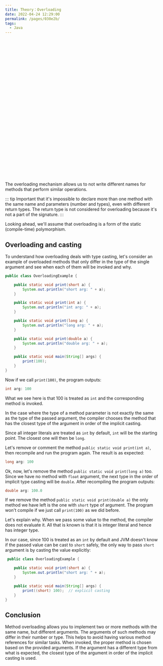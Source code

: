 ```yaml
---
title: Theory：Overloading
date: 2022-04-24 12:29:00
permalink: /pages/030e2b/
tags:
  - Java
---
```

<div style="background-image: url(https://cdn.jsdelivr.net/gh/JimFKppt/Pictures@master/static_files/img/milad-fakurian-UiiHVEyxtyA-unsplash.jpg); background-size: cover;">
    <iframe :src="$withBase('/markmap/Markmap_Theory：Overloading.html')" width="100%" height="450" frameborder="0" scrolling="No" leftmargin="0" topmargin="0"></iframe>
</div>

The overloading mechanism allows us to not write different names for methods that perform similar operations.

::: tip
Important that it's impossible to declare more than one method with the same name and parameters (number and types), even with different return types. The return type is not considered for overloading because it's not a part of the signature.
:::

Looking ahead, we'll assume that overloading is a form of the static (compile-time) polymorphism.

## Overloading and casting

To understand how overloading deals with type casting, let's consider an example of overloaded methods that only differ in the type of the single argument and see when each of them will be invoked and why.

```java
public class OverloadingExample {

    public static void print(short a) {
        System.out.println("short arg: " + a);
    }

    public static void print(int a) {
        System.out.println("int arg: " + a);
    }

    public static void print(long a) {
        System.out.println("long arg: " + a);
    }

    public static void print(double a) {
        System.out.println("double arg: " + a);
    }

    public static void main(String[] args) {
        print(100);
    }
}
```

Now if we call `print(100)`, the program outputs:

```java
int arg: 100
```

What we see here is that 100 is treated as `int` and the corresponding method is invoked.

In the case where the type of a method parameter is not exactly the same as the type of the passed argument, the compiler chooses the method that has the closest type of the argument in order of the implicit casting.

Since all integer literals are treated as `int` by default, `int` will be the starting point. The closest one will then be `long`.

Let's remove or comment the method `public static void print(int a)`, then recompile and run the program again. The result is as expected:

```java
long arg: 100
```

Ok, now, let's remove the method `public static void print(long a)` too. Since we have no method with `float` argument, the next type in the order of implicit type casting will be `double`. After recompiling the program outputs:

```java
double arg: 100.0
```

If we remove the method `public static void print(double a)` the only method we have left is the one with `short` type of argument. The program won't compile if we just call `print(100)` as we did before.

Let's explain why. When we pass some value to the method, the compiler does not evaluate it. All that is known is that it is integer literal and hence has integer type.

In our case, since 100 is treated as an `int` by default and JVM doesn't know if the passed value can be cast to `short` safely, the only way to pass `short` argument is by casting the value explicitly:

```java
 public class OverloadingExample {

    public static void print(short a) {
        System.out.println("short arg: " + a);
    }

    public static void main(String[] args) {
        print((short) 100);  // explicit casting 
    }
}
```

## Conclusion

Method overloading allows you to implement two or more methods with the same name, but different arguments. The arguments of such methods may differ in their number or type. This helps to avoid having various method references for similar tasks. When invoked, the proper method is chosen based on the provided arguments. If the argument has a different type from what is expected, the closest type of the argument in order of the implicit casting is used.